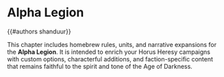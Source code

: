 # Alpha Legion

{{#authors shanduur}}

This chapter includes homebrew rules, units, and narrative expansions for the **Alpha Legion**. It is intended to enrich your Horus Heresy campaigns with custom options, characterful additions, and faction-specific content that remains faithful to the spirit and tone of the Age of Darkness.

